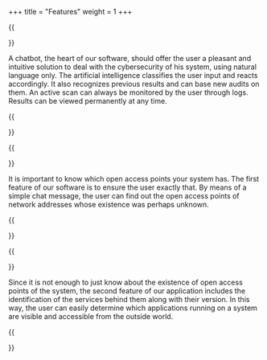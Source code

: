+++
title = "Features"
weight = 1
+++



{{<section title="Chatbot:">}}

A chatbot, the heart of our software, should offer the user a pleasant and intuitive solution to deal with the cybersecurity of his system, using natural language only.
The artificial intelligence classifies the user input and reacts accordingly.
It also recognizes previous results and can base new audits on them.
An active scan can always be monitored by the user through logs.
Results can be viewed permanently at any time.

{{</section>}}

{{<section title="Portscan:">}}

It is important to know which open access points your system has.
The first feature of our software is to ensure the user exactly that.
By means of a simple chat message, the user can find out the open access points of network addresses whose existence was perhaps unknown.

{{</section>}}

{{<section title="Service Identifier">}}

Since it is not enough to just know about the existence of open access points of the system, the second feature of our application includes the identification of the services behind them along with their version.
In this way, the user can easily determine which applications running on a system are visible and accessible from the outside world.

{{</section>}}


